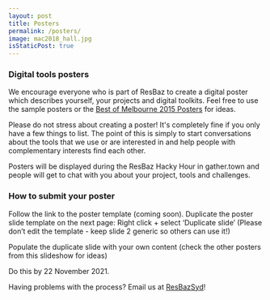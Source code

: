 ```yaml
---
layout: post
title: Posters
permalink: /posters/
image: mac2018_hall.jpg
isStaticPost: true
---
```

### Digital tools posters
We encourage everyone who is part of ResBaz to create a digital poster which describes yourself, your projects and digital toolkits. Feel free to use the sample posters or the [Best of Melbourne 2015 Posters](https://docs.google.com/presentation/d/1ZimD_kIxdUf9UucO0H_JdUmTZhye0o5IrW4lWpOQO2c/edit#slide=id.g6d4564c7a_30) for ideas.

Please do not stress about creating a poster! It's completely fine if you only have a few things to list. The point of this is simply to start conversations about the tools that we use or are interested in and help people with complementary interests find each other.

Posters will be displayed during the ResBaz Hacky Hour in gather.town and people will get to chat with you about your project, tools and challenges.

### How to submit your poster

Follow the link to the poster template (coming soon). Duplicate the poster slide template on the next page: Right click + select ‘Duplicate slide’ (Please don’t edit the template - keep slide 2 generic so others can use it!)

Populate the duplicate slide with your own content (check the other posters from this slideshow for ideas)

Do this by 22 November 2021. 

Having problems with the process? Email us at [ResBazSyd](mailto:ResBazSyd@gmail.com)!

